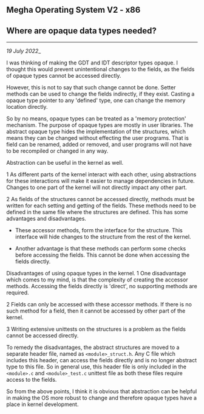 ## Megha Operating System V2 - x86
## Where are opaque data types needed?
------------------------------------------------------------------------------
_19 July 2022__

I was thinking of making the GDT and IDT descriptor types opaque. I thought this would prevent
unintentional changes to the fields, as the fields of opaque types cannot be accessed directly.

However, this is not to say that such change cannot be done. Setter methods can be used to change
the fields indirectly, if they exist. Casting a opaque type pointer to any 'defined' type, one can 
change the memory location directly.

So by no means, opaque types can be treated as a 'memory protection' mechanism. The purpose of
opaque types are mostly in user libraries. The abstract opaque type hides the implementation of the
structures, which means they can be changed without effecting the user programs. That is field
can be renamed, added or removed, and user programs will not have to be recompiled or changed in 
any way.

Abstraction can be useful in the kernel as well.

1 As different parts of the kernel interact with each other, using abstractions for these
  interactions will make it easier to manage dependencies in future. Changes to one part of the
  kernel will not directly impact any other part.

2 As fields of the structures cannot be accessed directly, methods must be written for each setting
  and getting of the fields. These methods need to be defined in the same file where the structures
  are defined. This has some advantages and disadvantages.

  - These accessor methods, form the interface for the structure. This interface will hide changes
    to the structure from the rest of the kernel.

  - Another advantage is that these methods can perform some checks before accessing the fields.
    This cannot be done when accessing the fields directly.

Disadvantages of using opaque types in the kernel.
1 One disadvantage which comes to my mind, is that the complexity of creating the accessor
  methods. Accessing the fields directly is 'direct', no supporting methods are required.

2 Fields can only be accessed with these accessor methods. If there is no such method for a
  field, then it cannot be accessed by other part of the kernel.

3 Writing extensive unittests on the structures is a problem as the fields cannot be accessed 
  directly. 

To remedy the disadvantages, the abstract structures are moved to a separate header file, named as 
`<module>_struct.h`. Any C file which includes this header, can access the fields directly and is
no longer abstract type to this file. So in general use, this header file is only included in the 
`<module>.c` and `<module>_test.c` unittest file as both these files require access to the fields.

So from the above points, I think it is obvious that abstraction can be helpful in making the OS
more robust to change and therefore opaque types have a place in kernel development.
